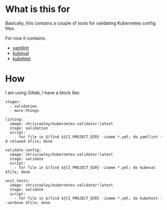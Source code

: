 # What is this for

Basically, this contains a couple of tools for validating Kubernetes config files.

For now it contains:

- [yamllint](https://github.com/adrienverge/yamllint)
- [kubeval](https://github.com/garethr/kubeval)
- [kubetest](https://github.com/garethr/kubetest)

# How

I am using Gitlab, I have a block like:


```
stages:
  - validation
  - more-things

linting:
  image: chriscowley/kubernetes-validator:latest
  stage: validation
  script:
    - for file in $(find ${CI_PROJECT_DIR} -iname *.yml; do yamllint -d relaxed $file; done

validate_config:
  image: chriscowley/kubernetes-validator:latest
  stage: validate
  script:
    - for file in $(find ${CI_PROJECT_DIR} -iname *.yml; do kubeval $file; done

unit_tests:
  image: chriscowley/kubernetes-validator:latest
  stage: validate
  script:
    - for file in $(find ${CI_PROJECT_DIR} -iname *.yml; do kubetest --verbose $file; done
```
